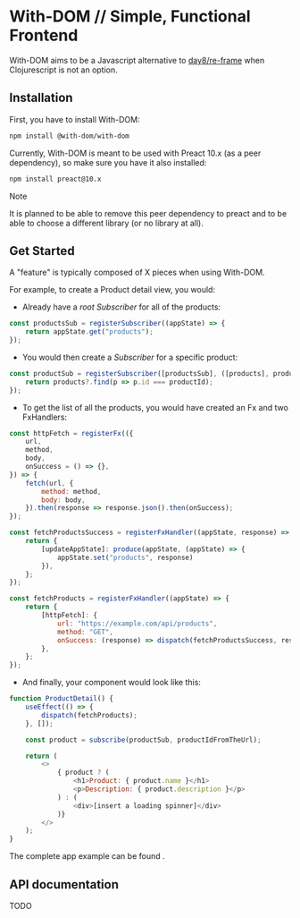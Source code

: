 # With-DOM // Simple, Functional Frontend

With-DOM aims to be a Javascript alternative to [day8/re-frame](https://github.com/day8/re-frame) when Clojurescript is not an option.

## Installation

First, you have to install With-DOM:

```bash
npm install @with-dom/with-dom
```

Currently, With-DOM is meant to be used with Preact 10.x (as a peer dependency),
so make sure you have it also installed:

```bash
npm install preact@10.x
```

> [!NOTE]  
> It is planned to be able to remove this peer dependency to preact and to be able to choose a different library (or no library at all).

## Get Started

A "feature" is typically composed of X pieces when using With-DOM.

For example, to create a Product detail view, you would:

- Already have a *root Subscriber* for all of the products:

```javascript
const productsSub = registerSubscriber((appState) => {
    return appState.get("products");
});
```

- You would then create a *Subscriber* for a specific product:

```javascript
const productSub = registerSubscriber([productsSub], ([products], productId) => {
    return products?.find(p => p.id === productId);
});
```

- To get the list of all the products, you would have created an Fx and two FxHandlers:

```javascript
const httpFetch = registerFx(({
    url,
    method,
    body,
    onSuccess = () => {},
}) => {
    fetch(url, {
        method: method,
        body: body,
    }).then(response => response.json().then(onSuccess);
});

const fetchProductsSuccess = registerFxHandler((appState, response) => {
    return {
        [updateAppState]: produce(appState, (appState) => {
            appState.set("products", response)
        }),
    };
});

const fetchProducts = registerFxHandler((appState) => {
    return {
        [httpFetch]: {
            url: "https://example.com/api/products",
            method: "GET",
            onSuccess: (response) => dispatch(fetchProductsSuccess, response)
        },
    };
});
```

- And finally, your component would look like this:

```javascript
function ProductDetail() {
    useEffect(() => {
        dispatch(fetchProducts);
    }, []);

    const product = subscribe(productSub, productIdFromTheUrl);

    return (
        <>
            { product ? (
                <h1>Product: { product.name }</h1>
                <p>Description: { product.description }</p>
            ) : (
                <div>[insert a loading spinner]</div>
            )}
        </>
    );
}
```

The complete app example can be found <TODO>.

## API documentation

TODO
